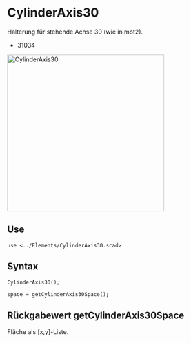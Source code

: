 # CylinderAxis30
Halterung für stehende Achse 30 (wie in mot2).

- 31034

<img width="364" alt="CylinderAxis30" src="https://user-images.githubusercontent.com/48654609/167249559-96a2e37e-2810-48ac-a33b-b9f334bf702a.png">

## Use
```
use <../Elements/CylinderAxis30.scad>
```

## Syntax
```
CylinderAxis30();

space = getCylinderAxis30Space();
```

## Rückgabewert getCylinderAxis30Space
Fläche als \[x,y]-Liste.